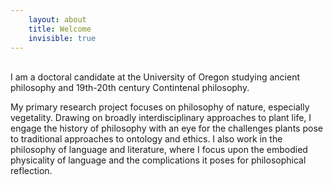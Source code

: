 ```yaml
---
    layout: about
    title: Welcome
    invisible: true
---
```


<br>
I am a doctoral candidate at the University of Oregon studying ancient philosophy and 19th-20th century Contintenal philosophy. 

My primary research project focuses on philosophy of nature, especially vegetality. Drawing on broadly interdisciplinary approaches to plant life, I engage the history of philosophy with an eye for the challenges plants pose to traditional approaches to ontology and ethics. I also work in the philosophy of language and literature, where I focus upon the embodied physicality of language and the complications it poses for philosophical reflection.
